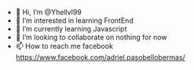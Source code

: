 - 👋 Hi, I’m @Yhellvl99
- 👀 I’m interested in learning FrontEnd
- 🌱 I’m currently learning Javascript
- 💞️ I’m looking to collaborate on nothing for now
- 📫 How to reach me facebook https://www.facebook.com/adriel.pasobellobermas/

<!---
Yhellvl99/Yhellvl99 is a ✨ special ✨ repository because its `README.md` (this file) appears on your GitHub profile.
You can click the Preview link to take a look at your changes.
--->
